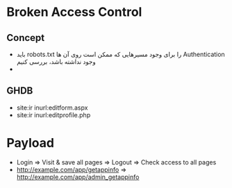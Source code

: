 # Broken Access Control

## Concept
- باید robots.txt را برای وجود مسیرهایی که ممکن است روی آن ها Authentication وجود نداشته باشد، بررسی کنیم
- 

## GHDB
  - site:ir inurl:editform.aspx
  - site:ir inurl:editprofile.php

# Payload
- Login => Visit & save all pages => Logout => Check access to all pages
- http://example.com/app/getappinfo => http://example.com/app/admin_getappinfo
